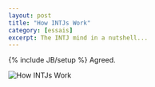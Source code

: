 ```yaml
---
layout: post
title: "How INTJs Work"
category: [essais]
excerpt: The INTJ mind in a nutshell...
---
```

{% include JB/setup %}
Agreed.

![How INTJs Work](images/assets/intj.png)